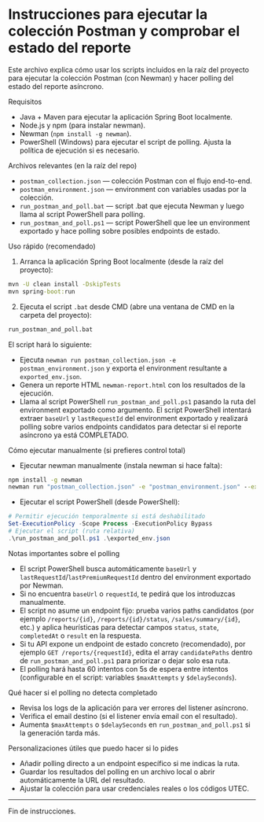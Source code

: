 # Instrucciones para ejecutar la colección Postman y comprobar el estado del reporte

Este archivo explica cómo usar los scripts incluidos en la raíz del proyecto para ejecutar la colección Postman (con Newman) y hacer polling del estado del reporte asíncrono.

Requisitos
- Java + Maven para ejecutar la aplicación Spring Boot localmente.
- Node.js y npm (para instalar newman).
- Newman (`npm install -g newman`).
- PowerShell (Windows) para ejecutar el script de polling. Ajusta la política de ejecución si es necesario.

Archivos relevantes (en la raíz del repo)
- `postman_collection.json` — colección Postman con el flujo end-to-end.
- `postman_environment.json` — environment con variables usadas por la colección.
- `run_postman_and_poll.bat` — script .bat que ejecuta Newman y luego llama al script PowerShell para polling.
- `run_postman_and_poll.ps1` — script PowerShell que lee un environment exportado y hace polling sobre posibles endpoints de estado.

Uso rápido (recomendado)
1. Arranca la aplicación Spring Boot localmente (desde la raíz del proyecto):

```bat
mvn -U clean install -DskipTests
mvn spring-boot:run
```

2. Ejecuta el script `.bat` desde CMD (abre una ventana de CMD en la carpeta del proyecto):

```bat
run_postman_and_poll.bat
```

El script hará lo siguiente:
- Ejecuta `newman run postman_collection.json -e postman_environment.json` y exporta el environment resultante a `exported_env.json`.
- Genera un reporte HTML `newman-report.html` con los resultados de la ejecución.
- Llama al script PowerShell `run_postman_and_poll.ps1` pasando la ruta del environment exportado como argumento. El script PowerShell intentará extraer `baseUrl` y `lastRequestId` del environment exportado y realizará polling sobre varios endpoints candidatos para detectar si el reporte asíncrono ya está COMPLETADO.

Cómo ejecutar manualmente (si prefieres control total)
- Ejecutar newman manualmente (instala newman si hace falta):

```bat
npm install -g newman
newman run "postman_collection.json" -e "postman_environment.json" --export-environment "exported_env.json" --reporters cli,html --reporter-html-export "newman-report.html" --delay-request 1000
```

- Ejecutar el script PowerShell (desde PowerShell):

```powershell
# Permitir ejecución temporalmente si está deshabilitado
Set-ExecutionPolicy -Scope Process -ExecutionPolicy Bypass
# Ejecutar el script (ruta relativa)
.\run_postman_and_poll.ps1 .\exported_env.json
```

Notas importantes sobre el polling
- El script PowerShell busca automáticamente `baseUrl` y `lastRequestId`/`lastPremiumRequestId` dentro del environment exportado por Newman.
- Si no encuentra `baseUrl` o `requestId`, te pedirá que los introduzcas manualmente.
- El script no asume un endpoint fijo: prueba varios paths candidatos (por ejemplo `/reports/{id}`, `/reports/{id}/status`, `/sales/summary/{id}`, etc.) y aplica heurísticas para detectar campos `status`, `state`, `completedAt` o `result` en la respuesta.
- Si tu API expone un endpoint de estado concreto (recomendado), por ejemplo `GET /reports/{requestId}`, edita el array `candidatePaths` dentro de `run_postman_and_poll.ps1` para priorizar o dejar solo esa ruta.
- El polling hará hasta 60 intentos con 5s de espera entre intentos (configurable en el script: variables `$maxAttempts` y `$delaySeconds`).

Qué hacer si el polling no detecta completado
- Revisa los logs de la aplicación para ver errores del listener asíncrono.
- Verifica el email destino (si el listener envía email con el resultado).
- Aumenta `$maxAttempts` o `$delaySeconds` en `run_postman_and_poll.ps1` si la generación tarda más.

Personalizaciones útiles que puedo hacer si lo pides
- Añadir polling directo a un endpoint específico si me indicas la ruta.
- Guardar los resultados del polling en un archivo local o abrir automáticamente la URL del resultado.
- Ajustar la colección para usar credenciales reales o los códigos UTEC.

---

Fin de instrucciones.

